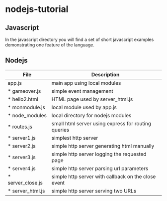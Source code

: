 # nodejs-tutorial
 
## Javascript

In the javascript directory you will find a set of short javascript examples demonstrating one feature of the language.

## Nodejs
 
| File |  Description |
| ---- | ---- |
| app.js |                 main app using local modules |
* gameover.js |         simple event management
* hello2.html    |     HTML page used by server_html.js
* monmodule.js |        local module used by app.js
* node_modules  |      local directory for nodejs modules
* routes.js            |   small html server using express for routing queries
* server1.js        |  simplest http server        
* server2.js        |  simple http server generating html manually
* server3.js        |  simple http server logging the requested page
* server4.js        |  simple http server parsing url parameters
* server_close.js | simple http server with callback on the close event
* server_html.js |  simple http server serving two URLs

